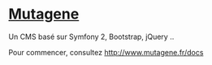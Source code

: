 # [Mutagene](http://www.mutagene.fr)

Un CMS basé sur Symfony 2, Bootstrap, jQuery ..

Pour commencer, consultez <http://www.mutagene.fr/docs>
